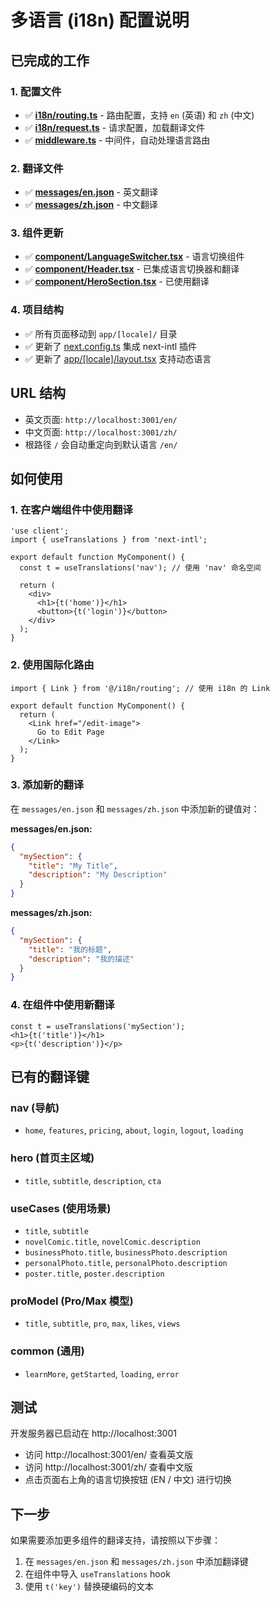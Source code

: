 # 多语言 (i18n) 配置说明

## 已完成的工作

### 1. 配置文件
- ✅ **[i18n/routing.ts](i18n/routing.ts)** - 路由配置，支持 `en` (英语) 和 `zh` (中文)
- ✅ **[i18n/request.ts](i18n/request.ts)** - 请求配置，加载翻译文件
- ✅ **[middleware.ts](middleware.ts)** - 中间件，自动处理语言路由

### 2. 翻译文件
- ✅ **[messages/en.json](messages/en.json)** - 英文翻译
- ✅ **[messages/zh.json](messages/zh.json)** - 中文翻译

### 3. 组件更新
- ✅ **[component/LanguageSwitcher.tsx](component/LanguageSwitcher.tsx)** - 语言切换组件
- ✅ **[component/Header.tsx](component/Header.tsx)** - 已集成语言切换器和翻译
- ✅ **[component/HeroSection.tsx](component/HeroSection.tsx)** - 已使用翻译

### 4. 项目结构
- ✅ 所有页面移动到 `app/[locale]/` 目录
- ✅ 更新了 [next.config.ts](next.config.ts) 集成 next-intl 插件
- ✅ 更新了 [app/[locale]/layout.tsx](app/[locale]/layout.tsx) 支持动态语言

## URL 结构
- 英文页面: `http://localhost:3001/en/`
- 中文页面: `http://localhost:3001/zh/`
- 根路径 `/` 会自动重定向到默认语言 `/en/`

## 如何使用

### 1. 在客户端组件中使用翻译
```tsx
'use client';
import { useTranslations } from 'next-intl';

export default function MyComponent() {
  const t = useTranslations('nav'); // 使用 'nav' 命名空间

  return (
    <div>
      <h1>{t('home')}</h1>
      <button>{t('login')}</button>
    </div>
  );
}
```

### 2. 使用国际化路由
```tsx
import { Link } from '@/i18n/routing'; // 使用 i18n 的 Link

export default function MyComponent() {
  return (
    <Link href="/edit-image">
      Go to Edit Page
    </Link>
  );
}
```

### 3. 添加新的翻译
在 `messages/en.json` 和 `messages/zh.json` 中添加新的键值对：

**messages/en.json:**
```json
{
  "mySection": {
    "title": "My Title",
    "description": "My Description"
  }
}
```

**messages/zh.json:**
```json
{
  "mySection": {
    "title": "我的标题",
    "description": "我的描述"
  }
}
```

### 4. 在组件中使用新翻译
```tsx
const t = useTranslations('mySection');
<h1>{t('title')}</h1>
<p>{t('description')}</p>
```

## 已有的翻译键

### nav (导航)
- `home`, `features`, `pricing`, `about`, `login`, `logout`, `loading`

### hero (首页主区域)
- `title`, `subtitle`, `description`, `cta`

### useCases (使用场景)
- `title`, `subtitle`
- `novelComic.title`, `novelComic.description`
- `businessPhoto.title`, `businessPhoto.description`
- `personalPhoto.title`, `personalPhoto.description`
- `poster.title`, `poster.description`

### proModel (Pro/Max 模型)
- `title`, `subtitle`, `pro`, `max`, `likes`, `views`

### common (通用)
- `learnMore`, `getStarted`, `loading`, `error`

## 测试
开发服务器已启动在 http://localhost:3001

- 访问 http://localhost:3001/en/ 查看英文版
- 访问 http://localhost:3001/zh/ 查看中文版
- 点击页面右上角的语言切换按钮 (EN / 中文) 进行切换

## 下一步
如果需要添加更多组件的翻译支持，请按照以下步骤：
1. 在 `messages/en.json` 和 `messages/zh.json` 中添加翻译键
2. 在组件中导入 `useTranslations` hook
3. 使用 `t('key')` 替换硬编码的文本